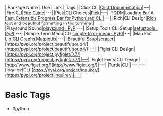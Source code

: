 | Package Name | Use | Link | Tags |
|Click|CLI|[](https://click.palletsprojects.com/en/8.1.x/)[Click Documentation](https://click.palletsprojects.com/en/8.1.x/)|---|
|Fire|CLI|[Fire Guide](https://google.github.io/python-fire/guide/)|---|
|Pick|CLI Choices|[Pick](https://pypi.org/project/pick/)|---|
|TQDM|Loading Bar|[A Fast, Extensible Progress Bar for Python and CLI](https://github.com/tqdm/tqdm)|---|
|Rich|CLI Design|[Rich text and beautiful formatting in the terminal.](https://github.com/Textualize/rich)|---|
|Playsound|Sound|[playsound · PyP](https://pypi.org/project/playsound/)|---|
|Setup Tools|CLI Set up|[setuptools · PyPI](https://pypi.org/project/setuptools/)|---|
|Simple Term Menu|CLI|[simple-term-menu · PyPI](https://pypi.org/project/simple-term-menu/)|---|
|Map Plot Lib|CLI Graphs|[Matplotlib](https://matplotlib.org/)|---|
|Beautiful Soup|scraper|[https://pypi.org/project/beautifulsoup4/](https://pypi.org/project/beautifulsoup4/)|---|
|Figlet|CLI Design|[https://pypi.org/project/pyfiglet/0.7/](https://pypi.org/project/pyfiglet/0.7/)|---|
|Figlet Fonts|CLI Design|[http://www.figlet.org/](http://www.figlet.org/)|---|
|Turtle|CLI||---|---|
|Inquirer|CLI|[https://pypi.org/project/inquirer/](https://pypi.org/project/inquirer/)|---|

# Basic Tags
- #python